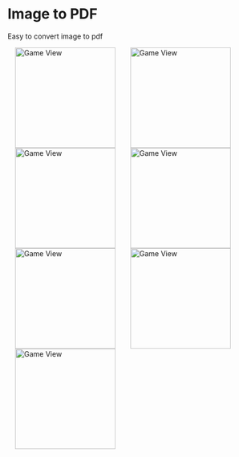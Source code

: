 # Image to PDF 
Easy to convert image to pdf 

<img src="https://user-images.githubusercontent.com/60879476/75871186-2fb52d80-5e32-11ea-9cf1-0e91327675e9.png" width="200" alt="Game View" align="left" hspace="15">

<img src="https://user-images.githubusercontent.com/60879476/75871249-452a5780-5e32-11ea-9413-90f1eadd72d8.png" width="200" alt="Game View" align="left" hspace="15">

<img src="https://user-images.githubusercontent.com/60879476/75871260-49567500-5e32-11ea-9fc5-430da959ae9d.png" width="200" alt="Game View" align="left" hspace="15">

<img src="https://user-images.githubusercontent.com/60879476/75871267-4a87a200-5e32-11ea-8e62-7b0cb5da6729.png" width="200" alt="Game View" align="left" hspace="15">

<img src="https://user-images.githubusercontent.com/60879476/75871272-4c516580-5e32-11ea-8480-92a142f87ed7.png" width="200" alt="Game View" align="left" hspace="15">

<img src="https://user-images.githubusercontent.com/60879476/75871278-4ce9fc00-5e32-11ea-811f-eb6fe842a99a.png" width="200" alt="Game View" align="left" hspace="15">

<img src="https://user-images.githubusercontent.com/60879476/75871284-4e1b2900-5e32-11ea-89cb-11b6f733cf34.png" width="200" alt="Game View" align="left" hspace="15">

